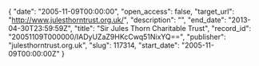 {
  "date": "2005-11-09T00:00:00", 
  "open_access": false, 
  "target_url": "http://www.julesthorntrust.org.uk/", 
  "description": "", 
  "end_date": "2013-04-30T23:59:59Z", 
  "title": "Sir Jules Thorn Charitable Trust", 
  "record_id": "20051109T000000/IADyUZaZ9HKcCwq51NixYQ==", 
  "publisher": "julesthorntrust.org.uk", 
  "slug": 117314, 
  "start_date": "2005-11-09T00:00:00Z"
}

